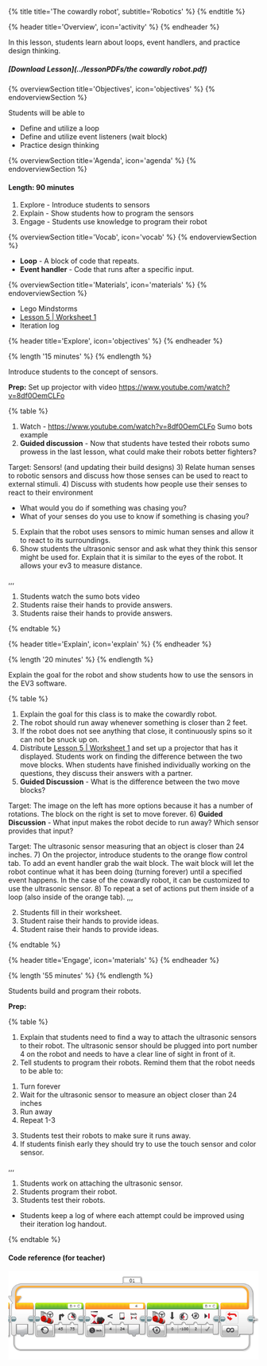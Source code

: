 {% title title='The cowardly robot', subtitle='Robotics' %}
{% endtitle %}

{% header title='Overview', icon='activity' %}
{% endheader %}

In this lesson, students learn about loops, event handlers, and practice design thinking.

##### [Download Lesson](../lessonPDFs/the cowardly robot.pdf)

{% overviewSection title='Objectives', icon='objectives' %}
{% endoverviewSection %}

Students will be able to
 - Define and utilize a loop
 - Define and utilize event listeners (wait block)
 - Practice design thinking

{% overviewSection title='Agenda', icon='agenda' %}
{% endoverviewSection %}

#### Length: 90 minutes

1. Explore - Introduce students to sensors
2. Explain - Show students how to program the sensors
3. Engage - Students use knowledge to program their robot

{% overviewSection title='Vocab', icon='vocab' %}
{% endoverviewSection %}

- **Loop** - A block of code that repeats.
- **Event handler** - Code that runs after a specific input.

{% overviewSection title='Materials', icon='materials' %}
{% endoverviewSection %}

- Lego Mindstorms
- [Lesson 5 | Worksheet 1][worksheet1]
- Iteration log

{% header title='Explore', icon='objectives' %}
{% endheader %}

{% length '15 minutes' %}
{% endlength %}

Introduce students to the concept of sensors.

**Prep:** Set up projector with video https://www.youtube.com/watch?v=8df0OemCLFo

{% table %}

1) Watch - https://www.youtube.com/watch?v=8df0OemCLFo Sumo bots example
2) **Guided discussion** - Now that students have tested their robots sumo prowess in the last lesson, what could make their robots better fighters?

Target: Sensors! (and updating their build designs)
3) Relate human senses to robotic sensors and discuss how those senses can be used to react to external stimuli.
4) Discuss with students how people use their senses to react to their environment
  - What would you do if something was chasing you?
  - What of your senses do you use to know if something is chasing you?
5) Explain that the robot uses sensors to mimic human senses and allow it to react to its surroundings.
6) Show students the ultrasonic sensor and ask what they think this sensor might be used for. Explain that it is similar to the eyes of the robot. It allows your ev3 to measure distance.

,,,

1) Students watch the sumo bots video
2) Students raise their hands to provide answers.
4) Students raise their hands to provide answers.

{% endtable %}

{% header title='Explain', icon='explain' %}
{% endheader %}

{% length '20 minutes' %}
{% endlength %}

Explain the goal for the robot and show students how to use the sensors in the EV3 software.

{% table %}

1) Explain the goal for this class is to make the cowardly robot.
2) The robot should run away whenever something is closer than 2 feet.
3) If the robot does not see anything that close, it continuously spins so it can not be snuck up on.
4) Distribute [Lesson 5 | Worksheet 1][worksheet1] and set up a projector that has it displayed. Students work on finding the difference between the two move blocks. When students have finished individually working on the questions, they discuss their answers with a partner.
5) **Guided Discussion** - What is the difference between the two move blocks?

Target: The image on the left has more options because it has a number of rotations. The block on the right is set to move forever.
6) **Guided Discussion** - What input makes the robot decide to run away? Which sensor provides that input?

Target: The ultrasonic sensor measuring that an object is closer than 24 inches.
7) On the projector, introduce students to the orange flow control tab. To add an event handler grab the wait block. The wait block will let the robot continue what it has been doing (turning forever) until a specified event happens. In the case of the cowardly robot, it can be customized to use the ultrasonic sensor.
8) To repeat a set of actions put them inside of a loop (also inside of the orange tab).
,,,

2) Students fill in their worksheet.
3) Student raise their hands to provide ideas.
4) Student raise their hands to provide ideas.

{% endtable %}

{% header title='Engage', icon='materials' %}
{% endheader %}

{% length '55 minutes' %}
{% endlength %}

Students build and program their robots.

**Prep:**

{% table %}

1) Explain that students need to find a way to attach the ultrasonic sensors to their robot. The ultrasonic sensor should be plugged into port number 4 on the robot and needs to have a clear line of sight in front of it.
2) Tell students to program their robots. Remind them that the robot needs to be able to:
  1. Turn forever
  2. Wait for the ultrasonic sensor to measure an object closer than 24 inches
  3. Run away
  4. Repeat 1-3
3) Students test their robots to make sure it runs away.
4) If students finish early they should try to use the touch sensor and color sensor.

,,,

1) Students work on attaching the ultrasonic sensor.
2) Students program their robot.
3) Students test their robots.
  - Students keep a log of where each attempt could be improved using their iteration log handout.


{% endtable %}


#### Code reference (for teacher)

![cowardly robot code](../images/cowardly_robot.png)

[worksheet1]: ../worksheets/lesson5-worksheet1.pdf
